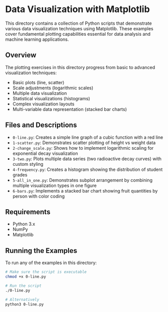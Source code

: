 # Data Visualization with Matplotlib

This directory contains a collection of Python scripts that demonstrate various data visualization techniques using Matplotlib. These examples cover fundamental plotting capabilities essential for data analysis and machine learning applications.

## Overview

The plotting exercises in this directory progress from basic to advanced visualization techniques:

- Basic plots (line, scatter)
- Scale adjustments (logarithmic scales)
- Multiple data visualization
- Statistical visualizations (histograms)
- Complex visualization layouts
- Multi-variable data representation (stacked bar charts)

## Files and Descriptions

- `0-line.py`: Creates a simple line graph of a cubic function with a red line
- `1-scatter.py`: Demonstrates scatter plotting of height vs weight data
- `2-change_scale.py`: Shows how to implement logarithmic scaling for exponential decay visualization
- `3-two.py`: Plots multiple data series (two radioactive decay curves) with custom styling
- `4-frequency.py`: Creates a histogram showing the distribution of student grades
- `5-all_in_one.py`: Demonstrates subplot arrangement by combining multiple visualization types in one figure
- `6-bars.py`: Implements a stacked bar chart showing fruit quantities by person with color coding

## Requirements

- Python 3.x
- NumPy
- Matplotlib

## Running the Examples

To run any of the examples in this directory:

```bash
# Make sure the script is executable
chmod +x 0-line.py

# Run the script
./0-line.py

# Alternatively
python3 0-line.py
```
